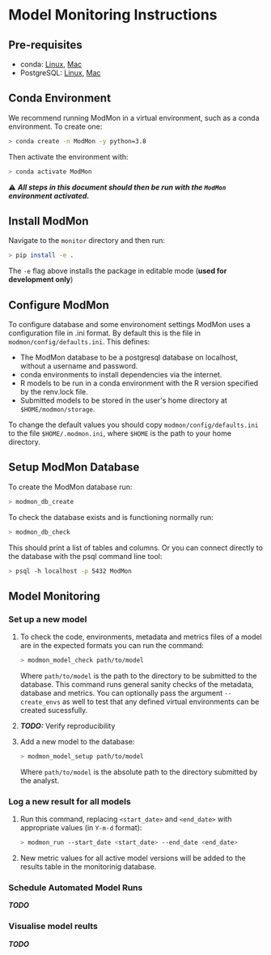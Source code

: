 # Model Monitoring Instructions

## Pre-requisites

* conda: [Linux](https://docs.conda.io/projects/conda/en/latest/user-guide/install/linux.html), [Mac](https://docs.conda.io/projects/conda/en/latest/user-guide/install/macos.html)
* PostgreSQL: [Linux](https://www.postgresql.org/download/linux/), [Mac](https://wiki.postgresql.org/wiki/Homebrew)

## Conda Environment

We recommend running ModMon in a virtual environment, such as a conda environment. To create one:
```bash
> conda create -n ModMon -y python=3.8
```
Then activate the environment with:
```bash
> conda activate ModMon
```
⚠️ **_All steps in this document should then be run with the `ModMon` environment activated._**

## Install ModMon

Navigate to the `monitor` directory and then run:
```bash
> pip install -e .
```
The `-e` flag above installs the package in editable mode (**used for development only**)

## Configure ModMon

To configure database and some environoment settings ModMon uses a configuration file in
.ini format. By default this is the file in `modmon/config/defaults.ini`. This defines:
* The ModMon database to be a postgresql database on localhost, without a username and password.
* conda environments to install dependencies via the internet.
* R models to be run in a conda environment with the R version specified by the renv.lock file.
* Submitted models to be stored in the user's home directory at `$HOME/modmon/storage`.

To change the default values you should copy `modmon/config/defaults.ini` to the file
`$HOME/.modmon.ini`, where `$HOME` is the path to your home directory.

## Setup ModMon Database

To create the ModMon database run:
```bash
> modmon_db_create
```

To check the database exists and is functioning normally run:
```bash
> modmon_db_check
```
This should print a list of tables and columns. Or you can connect directly to the database with the psql command line tool:
```basH
> psql -h localhost -p 5432 ModMon
```

## Model Monitoring

### Set up a new model

1. To check the code, environments, metadata and metrics files of a model are in the expected formats you can run the command:
   ```bash
   > modmon_model_check path/to/model
   ```
   Where `path/to/model` is the path to the directory to be submitted to the database. This command runs general sanity checks
   of the metadata, database and metrics. You can optionally pass the argument `--create_envs` as well to test that any defined
   virtual environments can be created sucessfully.

2. **_TODO:_** Verify reproducibility

3. Add a new model to the database:
    ```bash
    > modmon_model_setup path/to/model
    ```
    Where `path/to/model` is the absolute path to the directory submitted by the analyst.

### Log a new result for all models

1. Run this command, replacing `<start_date>` and `<end_date>` with appropriate values (in `Y-m-d` format):
   ```bash
   > modmon_run --start_date <start_date> --end_date <end_date>
   ```

2. New metric values for all active model versions will be added to the results table in the monitorinig database.

### Schedule Automated Model Runs

**_TODO_**

### Visualise model reults

**_TODO_**
